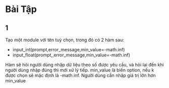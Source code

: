 # Bài Tập

## 1

Tạo một module với tên tuỳ chọn, trong đó có 2 hàm sau:

- input_int(prompt,error_message,min_value=-math.inf)
- input_float(prompt,,error_message,min_value=-math.inf)

Hàm sẽ hỏi người dùng nhập dữ liệu theo số được yêu cầu, và hỏi lại đến khi người dùng nhập đúng thì mới xử lý tiếp. min_value là biến option, nếu k được chọn sẽ mặc định là -math.inf. Người dùng cần nhập giá trị lớn hơn min_value
